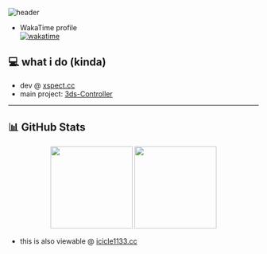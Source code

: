 ![header](https://capsule-render.vercel.app/api?type=waving&color=0:161925,100:181B28&height=200&section=header&text=hi%20im%20icicle1133&fontSize=40&animation=fadeIn&fontAlignY=40)
- WakaTime profile  
  [![wakatime](https://wakatime.com/badge/user/5089f166-a996-455c-8cbe-f75a0e2076db.svg)](https://wakatime.com/@5089f166-a996-455c-8cbe-f75a0e2076db)

## 💻 what i do (kinda)
- dev @ [xspect.cc](https://xspect.cc)  
- main project: [3ds-Controller](https://github.com/icicle1133/3ds-Controller)
---

## 📊 GitHub Stats
<p align="center">
  <img src="https://github-readme-stats.vercel.app/api?username=icicle1133&show_icons=true&bg_color=161925&title_color=8500F7&text_color=FFFFFF&icon_color=3DAEE9&hide_border=true" height="165">
  <img src="https://github-readme-stats.vercel.app/api/top-langs/?username=icicle1133&layout=compact&bg_color=161925&title_color=8500F7&text_color=FFFFFF&hide_border=true" height="165">
</p>


- this is also viewable @ [icicle1133.cc](https://icicle1133.cc)
